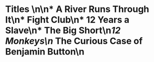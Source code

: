 # Titles \n\n* A River Runs Through It\n* Fight Club\n* 12 Years a Slave\n* The Big Short\n*12 Monkeys\n* The Curious Case of Benjamin Button\n

